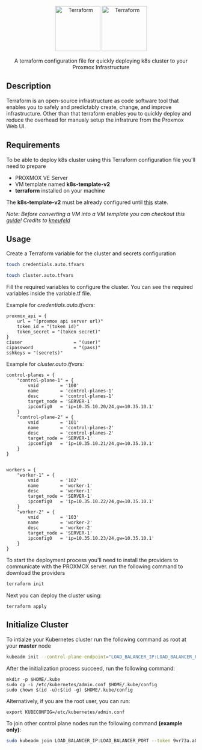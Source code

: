 <p align="center">
  <a href="https://www.terraform.io/" target="blank"><img src="https://www.vectorlogo.zone/logos/terraformio/terraformio-icon.svg" width="120" alt="Terraform" /></a>
  <a href="https://www.terraform.io/" target="blank"><img src="https://www.vectorlogo.zone/logos/kubernetes/kubernetes-icon.svg" width="120" alt="Terraform" /></a>
</p>

<p align="center">A terraform configuration file for quickly deploying k8s cluster to your Proxmox Infrastructure</p>


## Description

Terraform is an open-source infrastructure as code software tool that enables you to safely and predictably create, change, and improve infrastructure. Other than that terraform enables you to quickly deploy and reduce the overhead for manualy setup the infratrure from the Proxmox Web UI.

## Requirements

To be able to deploy k8s cluster using this Terraform configuration file you'll need to prepare
* PROXMOX VE Server
* VM template named **k8s-template-v2**
* **terraform** installed on your machine

The **k8s-template-v2** must be already configured until [this](https://kubernetes.io/docs/setup/production-environment/tools/kubeadm/install-kubeadm/#installing-kubeadm-kubelet-and-kubectl) state.

*Note: Before converting a VM into a VM template you can checkout this [guide](https://www.burgundywall.com/post/using-cloud-init-to-set-static-ips-in-ubuntu-20-04)!
Credits to [kneufeld](https://github.com/kneufeld)*

## Usage

Create a Terraform variable for the cluster and secrets configuration
```bash
touch credentials.auto.tfvars
```
```bash
touch cluster.auto.tfvars
```

Fill the required variables to configure the cluster. You can see the required variables inside the variable.tf file. 

Example for *credentials.auto.tfvars:*

```
proxmox_api = {
    url = "(proxmox api server url)"
    token_id = "(token id)"
    token_secret = "(token secret)"
}
ciuser                   = "(user)"
cipassword               = "(pass)"
sshkeys = "(secrets)"
```

Example for *cluster.auto.tfvars:*

```
control-planes = {
    "control-plane-1" = {
        vmid        = '100'
        name        = 'control-planes-1'
        desc        = 'control-planes-1'
        target_node = 'SERVER-1'
        ipconfig0   = 'ip=10.35.10.20/24,gw=10.35.10.1'
    }
    "control-plane-2" = {
        vmid        = '101'
        name        = 'control-planes-2'
        desc        = 'control-planes-2'
        target_node = 'SERVER-1'
        ipconfig0   = 'ip=10.35.10.21/24,gw=10.35.10.1'
    }
}


workers = {
    "worker-1" = {
        vmid        = '102'
        name        = 'worker-1'
        desc        = 'worker-1'
        target_node = 'SERVER-1'
        ipconfig0   = 'ip=10.35.10.22/24,gw=10.35.10.1'
    }
    "worker-2" = {
        vmid        = '103'
        name        = 'worker-2'
        desc        = 'worker-2'
        target_node = 'SERVER-1'
        ipconfig0   = 'ip=10.35.10.23/24,gw=10.35.10.1'
    }
}
```

To start the deployment process you'll need to install the providers to communicate with the PROXMOX server. run the following command to download the providers
```bash
terraform init
```

Next you can deploy the cluster using:
```
terraform apply
```

## Initialize Cluster

To intialze your Kubernetes cluster run the following command as root at your **master** node
```bash
kubeadm init --control-plane-endpoint="LOAD_BALANCER_IP:LOAD_BALANCER_PORT" --pod-network-cidr="10.244.0.0/16" --upload-certs --skip-phases=addon/kube-proxy
```

After the initialization process succeed, run the following command:
```
mkdir -p $HOME/.kube
sudo cp -i /etc/kubernetes/admin.conf $HOME/.kube/config
sudo chown $(id -u):$(id -g) $HOME/.kube/config
```
Alternatively, if you are the root user, you can run:
```
export KUBECONFIG=/etc/kubernetes/admin.conf
```

To join other control plane nodes run the following command **(example only)**:
```bash
sudo kubeadm join LOAD_BALANCER_IP:LOAD_BALANCER_PORT --token 9vr73a.a8uxyaju799qwdjv --discovery-token-ca-cert-hash sha256:7c2e69131a36ae2a042a339b33381c6d0d43887e2de83720eff5359e26aec866 --control-plane --certificate-key f8902e114ef118304e561c3ecd4d0b543adc226b7a07f675f56564185ffe0c07
```
